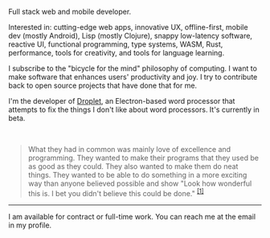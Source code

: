 Full stack web and mobile developer.

Interested in: cutting-edge web apps, innovative UX, offline-first, mobile dev (mostly Android), Lisp (mostly Clojure), snappy low-latency software, reactive UI, functional programming, type systems, WASM, Rust, performance, tools for creativity, and tools for language learning.

I subscribe to the "bicycle for the mind" philosophy of computing. I want to make software that enhances users' productivity and joy. I try to contribute back to open source projects that have done that for me.

I'm the developer of [Droplet](https://www.dropletwriter.com/), an Electron-based word processor that attempts to fix the things I don't like about word processors. It's currently in beta.

<br/>

> What they had in common was mainly love of excellence and programming. They wanted to make their programs that they used be as good as they could. They also wanted to make them do neat things. They wanted to be able to do something in a more exciting way than anyone believed possible and show "Look how wonderful this is. I bet you didn't believe this could be done." <sup>[[1]](https://web.archive.org/web/20240727050620/https://en.wikipedia.org/wiki/Hackers_Wizards_of_the_Electronic_Age)</sup>

---

I am available for contract or full-time work. You can reach me at the email in my profile.
